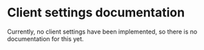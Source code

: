 # Client settings documentation

Currently, no client settings have been implemented, so there is no documentation for this yet.